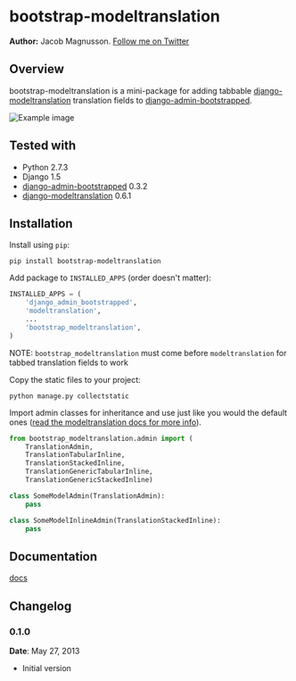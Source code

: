 # bootstrap-modeltranslation

**Author:** Jacob Magnusson. [Follow me on Twitter][twitter]

## Overview

bootstrap-modeltranslation is a mini-package for adding tabbable [django-modeltranslation] translation fields to [django-admin-bootstrapped].

![Example image](https://raw.github.com/jmagnusson/bootstrap-modeltranslation/master/example.png)

## Tested with

* Python 2.7.3
* Django 1.5
* [django-admin-bootstrapped] 0.3.2
* [django-modeltranslation] 0.6.1

## Installation

Install using `pip`:

    pip install bootstrap-modeltranslation

Add package to `INSTALLED_APPS` (order doesn't matter):

```python
INSTALLED_APPS = (
    'django_admin_bootstrapped',
    'modeltranslation',
    ...
    'bootstrap_modeltranslation',
)
```

NOTE: `bootstrap_modeltranslation` must come before `modeltranslation` for tabbed translation fields to work

Copy the static files to your project:

    python manage.py collectstatic

Import admin classes for inheritance and use just like you would the default ones ([read the modeltranslation docs for more info][django-modeltranslation-docs-admin]).

```python
from bootstrap_modeltranslation.admin import (
    TranslationAdmin,
    TranslationTabularInline, 
    TranslationStackedInline, 
    TranslationGenericTabularInline,
    TranslationGenericStackedInline)

class SomeModelAdmin(TranslationAdmin):
    pass

class SomeModelInlineAdmin(TranslationStackedInline):
    pass
```

## Documentation

[docs]

## Changelog

### 0.1.0

**Date**: May 27, 2013

* Initial version

[twitter]: https://twitter.com/pyjacob
[docs]: https://github.com/jmagnusson/bootstrap-modeltranslation
[django-modeltranslation]: https://github.com/deschler/django-modeltranslation
[django-modeltranslation-docs-admin]: https://django-modeltranslation.readthedocs.org/en/latest/admin.html
[django-admin-bootstrapped]: https://github.com/riccardo-forina/django-admin-bootstrapped
